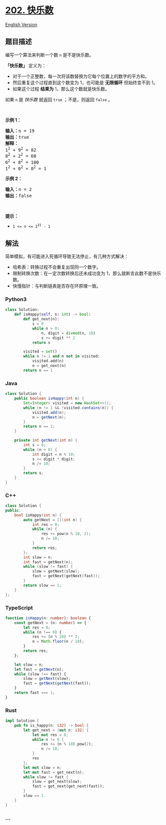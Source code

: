 # [202. 快乐数](https://leetcode.cn/problems/happy-number)

[English Version](/solution/0200-0299/0202.Happy%20Number/README_EN.md)

## 题目描述

<!-- 这里写题目描述 -->

<p>编写一个算法来判断一个数 <code>n</code> 是不是快乐数。</p>

<p><strong>「快乐数」</strong>&nbsp;定义为：</p>

<ul>
	<li>对于一个正整数，每一次将该数替换为它每个位置上的数字的平方和。</li>
	<li>然后重复这个过程直到这个数变为 1，也可能是 <strong>无限循环</strong> 但始终变不到 1。</li>
	<li>如果这个过程 <strong>结果为</strong>&nbsp;1，那么这个数就是快乐数。</li>
</ul>

<p>如果 <code>n</code> 是 <em>快乐数</em> 就返回 <code>true</code> ；不是，则返回 <code>false</code> 。</p>

<p>&nbsp;</p>

<p><strong>示例 1：</strong></p>

<pre>
<strong>输入：</strong>n = 19
<strong>输出：</strong>true
<strong>解释：
</strong>1<sup>2</sup> + 9<sup>2</sup> = 82
8<sup>2</sup> + 2<sup>2</sup> = 68
6<sup>2</sup> + 8<sup>2</sup> = 100
1<sup>2</sup> + 0<sup>2</sup> + 0<sup>2</sup> = 1
</pre>

<p><strong>示例 2：</strong></p>

<pre>
<strong>输入：</strong>n = 2
<strong>输出：</strong>false
</pre>

<p>&nbsp;</p>

<p><strong>提示：</strong></p>

<ul>
	<li><code>1 &lt;= n &lt;= 2<sup>31</sup> - 1</code></li>
</ul>

## 解法

<!-- 这里可写通用的实现逻辑 -->

简单模拟，有可能进入死循环导致无法停止，有几种方式解决：

-   哈希表：转换过程不会重复出现同一个数字。
-   限制转换次数：在一定次数转换后还未成功变为 1，那么就断言此数不是快乐数。
-   快慢指针：与判断链表是否存在环原理一致。

<!-- tabs:start -->

### **Python3**

<!-- 这里可写当前语言的特殊实现逻辑 -->

```python
class Solution:
    def isHappy(self, n: int) -> bool:
        def get_next(n):
            s = 0
            while n > 0:
                n, digit = divmod(n, 10)
                s += digit ** 2
            return s

        visited = set()
        while n != 1 and n not in visited:
            visited.add(n)
            n = get_next(n)
        return n == 1
```

### **Java**

<!-- 这里可写当前语言的特殊实现逻辑 -->

```java
class Solution {
    public boolean isHappy(int n) {
        Set<Integer> visited = new HashSet<>();
        while (n != 1 && !visited.contains(n)) {
            visited.add(n);
            n = getNext(n);
        }
        return n == 1;
    }

    private int getNext(int n) {
        int s = 0;
        while (n > 0) {
            int digit = n % 10;
            s += digit * digit;
            n /= 10;
        }
        return s;
    }
}
```

### **C++**

```cpp
class Solution {
public:
    bool isHappy(int n) {
        auto getNext = [](int n) {
            int res = 0;
            while (n) {
                res += pow(n % 10, 2);
                n /= 10;
            }
            return res;
        };
        int slow = n;
        int fast = getNext(n);
        while (slow != fast) {
            slow = getNext(slow);
            fast = getNext(getNext(fast));
        }
        return slow == 1;
    }
};
```

### **TypeScript**

```ts
function isHappy(n: number): boolean {
    const getNext = (n: number) => {
        let res = 0;
        while (n !== 0) {
            res += (n % 10) ** 2;
            n = Math.floor(n / 10);
        }
        return res;
    };

    let slow = n;
    let fast = getNext(n);
    while (slow !== fast) {
        slow = getNext(slow);
        fast = getNext(getNext(fast));
    }
    return fast === 1;
}
```

### **Rust**

```rust
impl Solution {
    pub fn is_happy(n: i32) -> bool {
        let get_next = |mut n: i32| {
            let mut res = 0;
            while n != 0 {
                res += (n % 10).pow(2);
                n /= 10;
            }
            res
        };
        let mut slow = n;
        let mut fast = get_next(n);
        while slow != fast {
            slow = get_next(slow);
            fast = get_next(get_next(fast));
        }
        slow == 1
    }
}
```

### **...**

```

```

<!-- tabs:end -->
